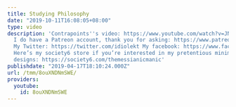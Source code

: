```yaml
---
title: Studying Philosophy
date: "2019-10-11T16:08:05+08:00"
type: video
description: 'Contrapoints''s video: https://www.youtube.com/watch?v=JNAAAfLi0pM Yes,
  I do have a Patreon account, thank you for asking: https://www.patreon.com/themessianicmanic
  My Twitter: https://twitter.com/idiolekt My facebook: https://www.facebook.com/themessianicmanic/
  Here’s my society6 store if you’re interested in my pretentious minimalist poster
  designs: https://society6.com/themessianicmanic'
publishdate: "2019-04-17T18:10:24.000Z"
url: /tmm/8ouXNDNmSWE/
providers:
  youtube:
    id: 8ouXNDNmSWE
---
```

